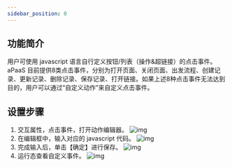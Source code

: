 ```yaml
---
sidebar_position: 0
---
```


## 功能简介

用户可使用 javascript 语言自行定义按钮/列表（操作&超链接）的点击事件。 aPaaS 目前提供8类点击事件，分别为打开页面、关闭页面、出发流程、创建记录、更新记录、删除记录、保存记录、打开链接。如果上述8种点击事件无法达到目的，用户可以通过“自定义动作”来自定义点击事件。

## 设置步骤
1. 交互属性，点击事件，打开动作编辑器。
 ![img](https://main.qcloudimg.com/raw/f066762065d13f5c8650476360e4af50.png)        
2. 在编辑框中，输入对应的 javascript 代码。
![img](https://main.qcloudimg.com/raw/af0051766e9836e7c333b543b19da661.png)        
3. 完成输入后，单击【确定】进行保存。
![img](https://main.qcloudimg.com/raw/82df30fa05793811ba6b839893b20c54.png)        
4. 运行态查看自定义事件。
![img](https://main.qcloudimg.com/raw/bae86eee18ba6ab34428bd87c808150c.png)        
